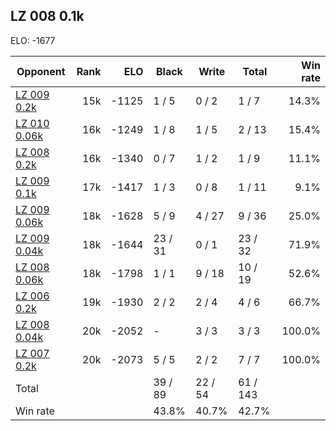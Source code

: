 ## LZ 008 0.1k ##

ELO: -1677

Opponent | Rank | ELO | Black | Write | Total | Win rate
---------|-----:|----:|-------|-------|-------|-------:
[LZ 009 0.2k](LZ%20009%200.2k.md) | 15k | -1125 | 1 / 5 | 0 / 2 | 1 / 7 | 14.3%
[LZ 010 0.06k](LZ%20010%200.06k.md) | 16k | -1249 | 1 / 8 | 1 / 5 | 2 / 13 | 15.4%
[LZ 008 0.2k](LZ%20008%200.2k.md) | 16k | -1340 | 0 / 7 | 1 / 2 | 1 / 9 | 11.1%
[LZ 009 0.1k](LZ%20009%200.1k.md) | 17k | -1417 | 1 / 3 | 0 / 8 | 1 / 11 | 9.1%
[LZ 009 0.06k](LZ%20009%200.06k.md) | 18k | -1628 | 5 / 9 | 4 / 27 | 9 / 36 | 25.0%
[LZ 009 0.04k](LZ%20009%200.04k.md) | 18k | -1644 | 23 / 31 | 0 / 1 | 23 / 32 | 71.9%
[LZ 008 0.06k](LZ%20008%200.06k.md) | 18k | -1798 | 1 / 1 | 9 / 18 | 10 / 19 | 52.6%
[LZ 006 0.2k](LZ%20006%200.2k.md) | 19k | -1930 | 2 / 2 | 2 / 4 | 4 / 6 | 66.7%
[LZ 008 0.04k](LZ%20008%200.04k.md) | 20k | -2052 | - | 3 / 3 | 3 / 3 | 100.0%
[LZ 007 0.2k](LZ%20007%200.2k.md) | 20k | -2073 | 5 / 5 | 2 / 2 | 7 / 7 | 100.0%
Total | | | 39 / 89 | 22 / 54 | 61 / 143 | 
Win rate| | | 43.8% | 40.7% | 42.7% | 
